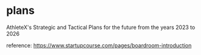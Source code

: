 # plans
AthleteX's Strategic and Tactical Plans for the future from the years 2023 to 2026



reference: https://www.startupcourse.com/pages/boardroom-introduction
